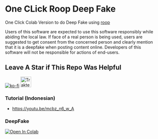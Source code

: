 # One CLick Roop Deep Fake
One Click Colab Version to do Deep Fake using [roop](https://github.com/s0md3v/roop)

Users of this software are expected to use this software responsibly while abiding the local law. If face of a real person is being used, users are suggested to get consent from the concerned person and clearly mention that it is a deepfake when posting content online. Developers of this software will not be responsible for actions of end-users.

## Leave A Star if This Repo Was Helpful
[![ko-fi](https://ko-fi.com/img/githubbutton_sm.svg)](https://ko-fi.com/R6R7AH1FA)
<a href="https://trakteer.id/ardha27">
    <img src="https://cdn.trakteer.id/images/embed/trbtn-red-1.png" alt="Trakteer" height="35">
</a>

### Tutorial (Indonesian)
- https://youtu.be/mcbz_n6_w_A

### DeepFake
[![Open In Colab](https://colab.research.google.com/assets/colab-badge.svg)](https://colab.research.google.com/github/ardha27/DeepFake/blob/main/One_Click_Deep_Fake.ipynb)
